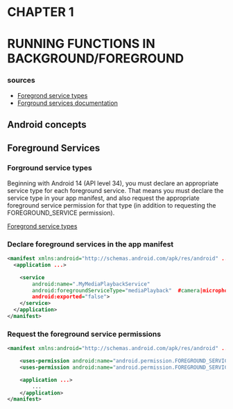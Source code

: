 # CHAPTER 1

# RUNNING FUNCTIONS IN BACKGROUND/FOREGROUND

### sources

- [Foregrond service types](https://developer.android.com/develop/background-work/services/fgs/service-types)
- [Forground services documentation](https://developer.android.com/develop/background-work/services/fgs/declare)

## Android concepts

## Foreground Services

### Forground service types

Beginning with Android 14 (API level 34), you must declare an appropriate service type for each foreground service. That means you must declare the service type in your app manifest, and also request the appropriate foreground service permission for that type (in addition to requesting the FOREGROUND_SERVICE permission).

[Foregrond service types](https://developer.android.com/develop/background-work/services/fgs/service-types)

### Declare foreground services in the app manifest

```xml
<manifest xmlns:android="http://schemas.android.com/apk/res/android" ...>
  <application ...>

    <service
        android:name=".MyMediaPlaybackService"
        android:foregroundServiceType="mediaPlayback"  #camera|microphone
        android:exported="false">
    </service>
  </application>
</manifest>

```

### Request the foreground service permissions

```xml
<manifest xmlns:android="http://schemas.android.com/apk/res/android" ...>

    <uses-permission android:name="android.permission.FOREGROUND_SERVICE"/>
    <uses-permission android:name="android.permission.FOREGROUND_SERVICE_CAMERA"/>

    <application ...>
        ...
    </application>
</manifest>
```

